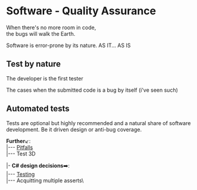 # Software - Quality Assurance

When there's no more room in code,\
the bugs will walk the Earth.

Software is error-prone by its nature.
AS IT... AS IS

## Test by nature

The developer is the first tester

The cases when the submitted code is a bug by itself (i've seen such)

## Automated tests

Tests are optional but highly recommended and a natural share of software development. Be it driven design or anti-bug coverage.


**Further**↙️:\
|--- [Pitfalls](README+/tests-pitfalls.md)\
|--- Test 3D

|- **C# design decisions**➡️:\
|--- [Testing](https://github.com/Kyriosity/use-dev/blob/main/README+/decisions/README+/testing)\
|--- Acquitting multiple asserts\




